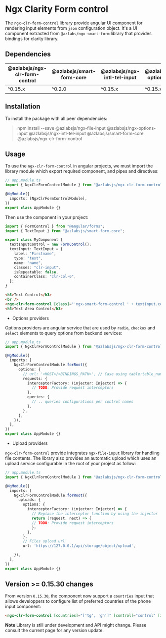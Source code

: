 # Ngx Clarity Form control

The `ngx-clr-form-control` library provide angular UI component for rendering input elements from `json` configuration object. It's a UI component extracted from `@azlabs/ngx-smart-form` library that provides bindings for clarity library.

## Dependencies

| @azlabsjs/ngx-clr-form-control | @azlabsjs/smart-form-core | @azlabsjs/ngx-intl-tel-input | @azlabsjs/ngx-options-input | @azlabsjs/ngx-file-input | Angular |
| ------------------------------ | ------------------------- | ---------------------------- | --------------------------- | ------------------------ | ------- |
| ^0.15.x                        | ^0.2.0                    | ^0.15.x                      | ^0.15.x                     | ^0.15.x                  | ^15.0   |

## Installation

To install the package with all peer dependencies:

> npm install --save @azlabsjs/ngx-file-input @azlabsjs/ngx-options-input @azlabsjs/ngx-intl-tel-input @azlabsjs/smart-form-core @azlabsjs/ngx-clr-form-control

## Usage

To use the `ngx-clr-form-control` in angular projects, we must import the library module which export required component, and pipes and directives:

```ts
// app.module.ts
import { NgxClrFormControlModule } from "@azlabsjs/ngx-clr-form-control";

@NgModule({
  imports: [NgxClrFormControlModule],
})
export class AppModule {}
```

Then use the component in your project:

```ts
import { FormControl } from "@angular/forms";
import { TextInput } from "@azlabsjs/smart-form-core";

export class MyComponent {
  textInputControl = new FormControl();
  textInput: TextInput = {
    label: "Firstname",
    type: "text",
    name: "name",
    classes: "clr-input",
    isRepeatable: false,
    containerClass: "clr-col-6",
  };
}
```

```html
<h3>Text Control</h3>
<br />
<ngx-clr-form-control [class]="'ngx-smart-form-control ' + textInput.containerClass" [hidden]="textInput.hidden" [control]="textInputControl" [inputConfig]="textInput"></ngx-clr-form-control>
<h3>Text Area Control</h3>
```

- Options providers

Options providers are angular service that are used by `radio`, `checkox` and `select` elements to query options from backend services:

```ts
// app.module.ts
import { NgxClrFormControlModule } from "@azlabsjs/ngx-clr-form-control";

@NgModule({
  imports: [
    NgxClrFormControlModule.forRoot({
      options: {
        // url: '<HOST>/<BINDINGS_PATH>', // Case using table:table_name configuration option, this configuration is required for sending queries to the server
        requests: {
          interceptorFactory: (injector: Injector) => {
            // TODO: Provide request interceptors
          },
          queries: {
            // .. queries configurations per control names
          },
        },
      },
    }),
  ],
})
export class AppModule {}
```

- Upload providers

`ngx-clr-form-control` provide integrates `ngx-file-input` library for handling file contents. The library also provides an automatic upload which uses an upload service configurable in the root of your project as follow:

```ts
// app.module.ts
import { NgxClrFormControlModule } from "@azlabsjs/ngx-clr-form-control";

@NgModule({
  imports: [
    NgxClrFormControlModule.forRoot({
      uploads: {
        options: {
          interceptorFactory: (injector: Injector) => {
            // Replace the interceptor function by using the injector
            return (request, next) => {
            // TODO: Provide request interceptors
            };
          },
        },
        // Files upload url
        url: 'https://127.0.0.1/api/storage/object/upload',

    }),
  ],
})
export class AppModule {}
```

## Version >= 0.15.30 changes

From version `0.15.30`, the component now support a `countries` input that allows developpers to configure
list of preferred countries of the phone input component:

```html
<ngx-clr-form-control [countries]="['tg', 'gh']" [control]="control" [inputConfig]="phoneInput"></ngx-clr-form-control>
```

**Note** Library is still under development and API might change. Please consult the current page for any version update.
